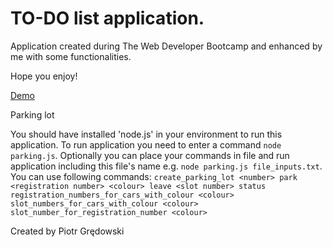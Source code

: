 <h1>TO-DO list application.</h1>

<p>Application created during The Web Developer Bootcamp and enhanced by me with some functionalities.</p>

<p>Hope you enjoy!</p>

<a href="https://piotrgredowski.github.io/todoList/">Demo</a>

Parking lot

You should have installed 'node.js' in your environment to run this application.
To run application you need to enter a command `node parking.js`.
Optionally you can place your commands in file and run application including this file's name e.g. `node parking.js file_inputs.txt`.
You can use following commands:
`
create_parking_lot <number>
park <registration number> <colour>
leave <slot number>
status
registration_numbers_for_cars_with_colour <colour>
slot_numbers_for_cars_with_colour <colour>
slot_number_for_registration_number <colour>
`

Created by Piotr Grędowski
